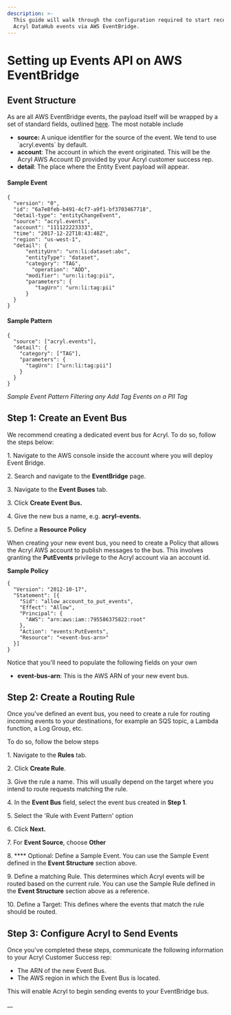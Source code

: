 ```yaml
---
description: >-
  This guide will walk through the configuration required to start receiving
  Acryl DataHub events via AWS EventBridge.
---
```


<FeatureAvailability saasOnly />

# Setting up Events API on AWS EventBridge

## Event Structure

As are all AWS EventBridge events, the payload itself will be wrapped by a set of standard fields, outlined [here](https://docs.aws.amazon.com/eventbridge/latest/userguide/eb-events.html). The most notable include

* **source:** A unique identifier for the source of the event. We tend to use \`acryl.events\` by default.&#x20;
* **account**: The account in which the event originated. This will be the Acryl AWS Account ID provided by your Acryl customer success rep.&#x20;
* **detail**: The place where the Entity Event payload will appear.&#x20;

#### Sample Event

```
{
  "version": "0",
  "id": "6a7e8feb-b491-4cf7-a9f1-bf3703467718",
  "detail-type": "entityChangeEvent",
  "source": "acryl.events",
  "account": "111122223333",
  "time": "2017-12-22T18:43:48Z",
  "region": "us-west-1",
  "detail": {
      "entityUrn": "urn:li:dataset:abc",
      "entityType": "dataset",
      "category": "TAG",
        "operation": "ADD",
      "modifier": "urn:li:tag:pii",
      "parameters": {
         "tagUrn": "urn:li:tag:pii"
      }
  }
}
```

#### Sample Pattern

```
{ 
  "source": ["acryl.events"], 
  "detail": {
    "category": ["TAG"],
    "parameters": {
      "tagUrn": ["urn:li:tag:pii"]
    }
  }
}
```

_Sample Event Pattern Filtering any Add Tag Events on a PII Tag_

## Step 1: Create an Event Bus

We recommend creating a dedicated event bus for Acryl. To do so, follow the steps below:

1\. Navigate to the AWS console inside the account where you will deploy Event Bridge.

2\. Search and navigate to the **EventBridge** page.&#x20;

3\. Navigate to the **Event Buses** tab.&#x20;

3\. Click **Create Event Bus.**&#x20;

4\. Give the new bus a name, e.g. **acryl-events.**&#x20;

5\. Define a **Resource Policy**

When creating your new event bus, you need to create a Policy that allows the Acryl AWS account to publish messages to the bus. This involves granting the **PutEvents** privilege to the Acryl account via an account id.&#x20;

**Sample Policy**&#x20;

```
{
  "Version": "2012-10-17",
  "Statement": [{
    "Sid": "allow_account_to_put_events",
    "Effect": "Allow",
    "Principal": {
      "AWS": "arn:aws:iam::795586375822:root"
    },
    "Action": "events:PutEvents",
    "Resource": "<event-bus-arn>"
  }]
}
```

Notice that you'll need to populate the following fields on your own

* **event-bus-arn**: This is the AWS ARN of your new event bus.&#x20;

## Step 2: Create a Routing Rule&#x20;

Once you've defined an event bus, you need to create a rule for routing incoming events to your destinations, for example an SQS topic, a Lambda function, a Log Group, etc.

To do so, follow the below steps

1\. Navigate to the **Rules** tab.&#x20;

2\. Click **Create Rule**.&#x20;

3\. Give the rule a name. This will usually depend on the target where you intend to route requests matching the rule.&#x20;

4\. In the **Event Bus** field, select the event bus created in **Step 1**.&#x20;

5\. Select the 'Rule with Event Pattern' option&#x20;

6\. Click **Next.**

7\. For **Event Source**, choose **Other**

8\. **** Optional: Define a Sample Event. You can use the Sample Event defined in the **Event Structure** section above.&#x20;

9\. Define a matching Rule. This determines which Acryl events will be routed based on the current rule. You can use the Sample Rule defined in the **Event Structure** section above as a reference.&#x20;

10\. Define a Target: This defines where the events that match the rule should be routed.&#x20;



## Step 3: Configure Acryl to Send Events&#x20;

Once you've completed these steps, communicate the following information to your Acryl Customer Success rep:

* The ARN of the new Event Bus.&#x20;
* The AWS region in which the Event Bus is located.&#x20;

This will enable Acryl to begin sending events to your EventBridge bus.&#x20;



__
